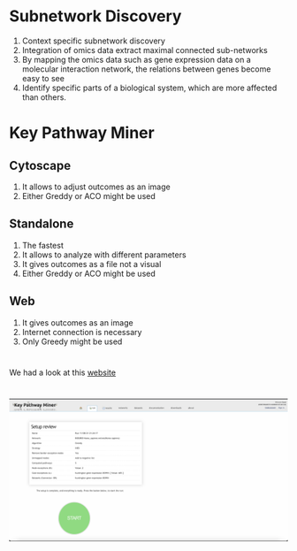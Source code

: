 # Subnetwork Discovery
1. Context specific subnetwork discovery
1. Integration of omics data extract maximal connected sub-networks
1. By mapping the omics data such as gene expression data on a molecular interaction network, the relations between genes become easy to see
1. Identify specific parts of a biological system, which are more affected than others.

# Key Pathway Miner

## Cytoscape
1. It allows to adjust outcomes as an image
1. Either Greddy or ACO might be used

## Standalone
1. The fastest
1. It allows to analyze with different parameters
1. It gives outcomes as a file not a visual
1. Either Greddy or ACO might be used

## Web
1. It gives outcomes as an image
1. Internet connection is necessary
1. Only Greedy might be used

#
We had a look at this [website](https://keypathwayminer.compbio.sdu.dk/keypathwayminer/)
# 
![ss](ss.png)


